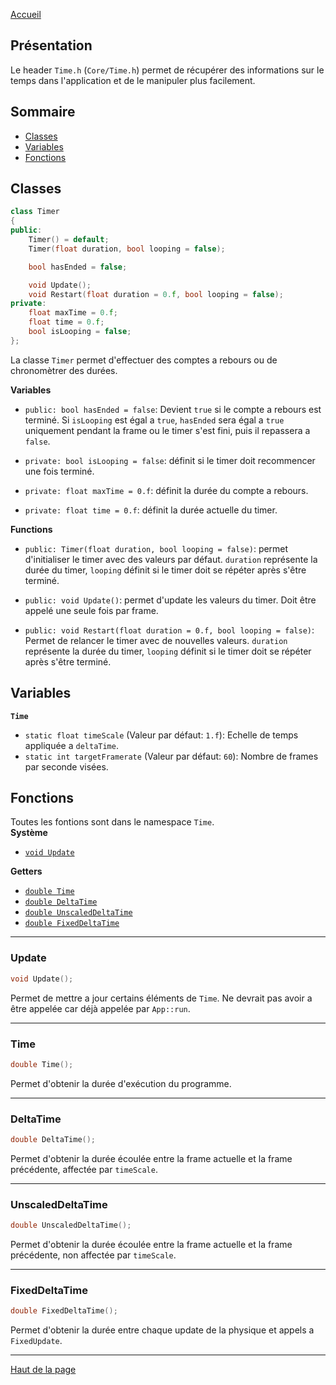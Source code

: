 [Accueil](Home)  

## Présentation

Le header `Time.h` (`Core/Time.h`) permet de récupérer des informations sur le temps dans l'application et de le manipuler plus facilement.  

## Sommaire

- [Classes](#classes-1)  
- [Variables](#variables-1)  
- [Fonctions](#fonctions-1)  

## <h2 id="Classes">Classes</h2>
```c++
class Timer
{
public:
	Timer() = default;
	Timer(float duration, bool looping = false);

	bool hasEnded = false;

	void Update();
	void Restart(float duration = 0.f, bool looping = false);
private:
	float maxTime = 0.f;
	float time = 0.f;
	bool isLooping = false;
};
```
La classe `Timer` permet d'effectuer des comptes a rebours ou de chronomètrer des durées.  

**Variables**  
- `public: bool hasEnded = false`: Devient `true` si le compte a rebours est terminé. Si `isLooping` est égal a `true`, `hasEnded` sera égal a `true` uniquement pendant la frame ou le timer s'est fini, puis il repassera a `false`.  

- `private: bool isLooping = false`: définit si le timer doit recommencer une fois terminé.  

- `private: float maxTime = 0.f`: définit la durée du compte a rebours.  

- `private: float time = 0.f`: définit la durée actuelle du timer.  

**Functions**  
- `public: Timer(float duration, bool looping = false)`: permet d'initialiser le timer avec des valeurs par défaut. `duration` représente la durée du timer, `looping` définit si le timer doit se répéter après s'être terminé.  

- `public: void Update()`: permet d'update les valeurs du timer. Doit être appelé une seule fois par frame.  

- `public: void Restart(float duration = 0.f, bool looping = false)`: Permet de relancer le timer avec de nouvelles valeurs. `duration` représente la durée du timer, `looping` définit si le timer doit se répéter après s'être terminé.  

## <h2 id="Variables">Variables</h2>
**`Time`**  
- `static float timeScale` (Valeur par défaut: `1.f`): Echelle de temps appliquée a `deltaTime`.  
- `static int targetFramerate` (Valeur par défaut: `60`): Nombre de frames par seconde visées.  

## <h2 id="Fonctions">Fonctions</h2>
Toutes les fontions sont dans le namespace `Time`.  
**Système**  
- [`void Update`](#update-1)  

**Getters**  
- [`double Time`](#time-1)  
- [`double DeltaTime`](#deltatime-1)  
- [`double UnscaledDeltaTime`](#unscaleddeltatime-1)  
- [`double FixedDeltaTime`](#fixeddeltatime-1)  

---

### <h3 id="Update">Update</h3>
```c++ 
void Update();
```  
Permet de mettre a jour certains éléments de `Time`. Ne devrait pas avoir a être appelée car déjà appelée par `App::run`.  

---

### <h3 id="Time">Time</h3>
```c++ 
double Time();
```  
Permet d'obtenir la durée d'exécution du programme.  

---

### <h3 id="DeltaTime">DeltaTime</h3>
```c++
double DeltaTime();
```
Permet d'obtenir la durée écoulée entre la frame actuelle et la frame précédente, affectée par `timeScale`.  

---

### <h3 id="UnscaledDeltaTime">UnscaledDeltaTime</h3>
```c++
double UnscaledDeltaTime();
```
Permet d'obtenir la durée écoulée entre la frame actuelle et la frame précédente, non affectée par `timeScale`.  

---

### <h3 id="FixedDeltaTime">FixedDeltaTime</h3>
```c++
double FixedDeltaTime();
```
Permet d'obtenir la durée entre chaque update de la physique et appels a `FixedUpdate`.  

---

[Haut de la page](#présentation)  